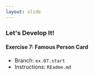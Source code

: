 ```yaml
---
layout: slide
---
```


### Let's Develop It!

#### Exercise 7: Famous Person Card

* Branch: `ex.07.start`
* Instructions: `REadme.md`
